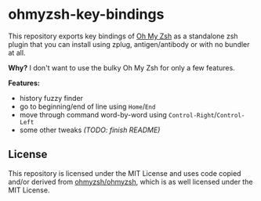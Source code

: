 # ohmyzsh-key-bindings

This repository exports key bindings of [Oh My Zsh][1]
as a standalone zsh plugin that you can install using zplug, antigen/antibody or
with no bundler at all.

**Why?** I don't want to use the bulky Oh My Zsh for only a few features.

**Features:**

* history fuzzy finder
* go to beginning/end of line using `Home`/`End`
* move through command word-by-word using `Control-Right`/`Control-Left`
* some other tweaks _(TODO: finish README)_

## License

This repository is licensed under the MIT License and uses code copied and/or
derived from [ohmyzsh/ohmyzsh][1], which is as well licensed under the
MIT License.

[1]: https://github.com/ohmyzsh/ohmyzsh
